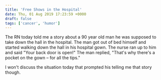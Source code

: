 ```yaml
---
title: 'Free Shows in the Hospital'
date: Thu, 01 Aug 2019 17:23:59 +0000
draft: false
tags: ['cancer', 'humor']
---
```


The RN today told me a story about a 90 year old man he was supposed to take down the hall in the hospital. The man got out of bed himself and started walking down the hall in his hospital gown. The nurse ran up to him and said "Your back door is open!" The man replied, "That's why there's a pocket on the gown – for all the tips."

I won't discuss the situation today that prompted his telling me that story though.

